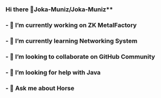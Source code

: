 ### Hi there 👋Joka-Muniz/Joka-Muniz**
### - 🔭 I’m currently working on ZK MetalFactory
### - 🌱 I’m currently learning Networking System
### - 👯 I’m looking to collaborate on GitHub Community
### - 🤔 I’m looking for help with Java
### - 💬 Ask me about Horse
